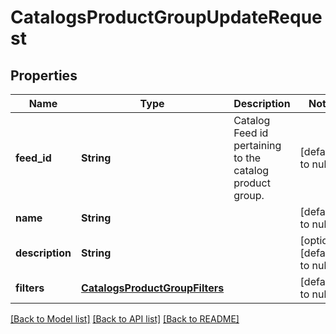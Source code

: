 # CatalogsProductGroupUpdateRequest
## Properties

Name | Type | Description | Notes
------------ | ------------- | ------------- | -------------
**feed\_id** | **String** | Catalog Feed id pertaining to the catalog product group. | [default to null]
**name** | **String** |  | [default to null]
**description** | **String** |  | [optional] [default to null]
**filters** | [**CatalogsProductGroupFilters**](CatalogsProductGroupFilters.md) |  | [default to null]

[[Back to Model list]](../README.md#documentation-for-models) [[Back to API list]](../README.md#documentation-for-api-endpoints) [[Back to README]](../README.md)

